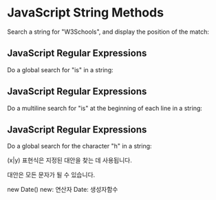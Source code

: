 <!DOCTYPE html>
<html>
<body>

<h1>JavaScript String Methods</h1>
<p>Search a string for "W3Schools", and display the position of the match:</p>

<p id="demo"></p>

<script>
let text = "Visit W3Schools!"; 
// let n = text.search("W3Schools"); 일반 문자열
let n = text.search(/3Schools/); //정규식 문자열
/* 정규식 문자열에서 i는 ignore에 약자로 대소문자를 구분하지 않는다는 의미이다

document.getElementById("demo").innerHTML = n;
</script>

</body>
</html>

<!DOCTYPE html>
<html>
<body>

<h2>JavaScript Regular Expressions</h2>

<p>Do a global search for "is" in a string:</p>

<p id="demo"></p>

<script>
let text = "Is this all there is?";
let result = text.match(/is/ig); /*ig 같이 쓰는거 가능 g는 배열을 찾는다
(여러개 찾는것이 가능,일치(검색)되는 모든것을 다찾는다)*/
document.getElementById("demo").innerHTML = result; 
</script>

</body>
</html>


<!DOCTYPE html>
<html>
<body>

<h2>JavaScript Regular Expressions</h2>

<p>Do a multiline search for "is" at the beginning of each line in a string:</p>

<p id="demo"></p>

<script>
let text = "\nIs th\nis it?";
let result = text.match(/^is/m); /*m은 멀티플라인이고 \n(enter의 의미) 뒷쪽으로만 
검색하는데 m이 있으면 줄상관없이 검색한다 \n은 not의 의미로 is를 뺀 나머지를 검색한다*/
document.getElementById("demo").innerHTML = "Result is: " + result;
</script>

</body>
</html>


<!DOCTYPE html>
<html>
<body>

<h2>JavaScript Regular Expressions</h2>

<p>Do a global search for the character "h" in a string:</p>

<p id="demo"></p>

<script>
let text = "Is this all there is?";
let result = text.match(/[h]/g);  /*대괄호안에 열거된 문자 1개씩 검색*/
document.getElementById("demo").innerHTML = result;
</script>

</body>
</html>

(x|y) 표현식은 지정된 대안을 찾는 데 사용됩니다.

대안은 모든 문자가 될 수 있습니다.

new Date() 
new: 연산자
Date: 생성자함수
